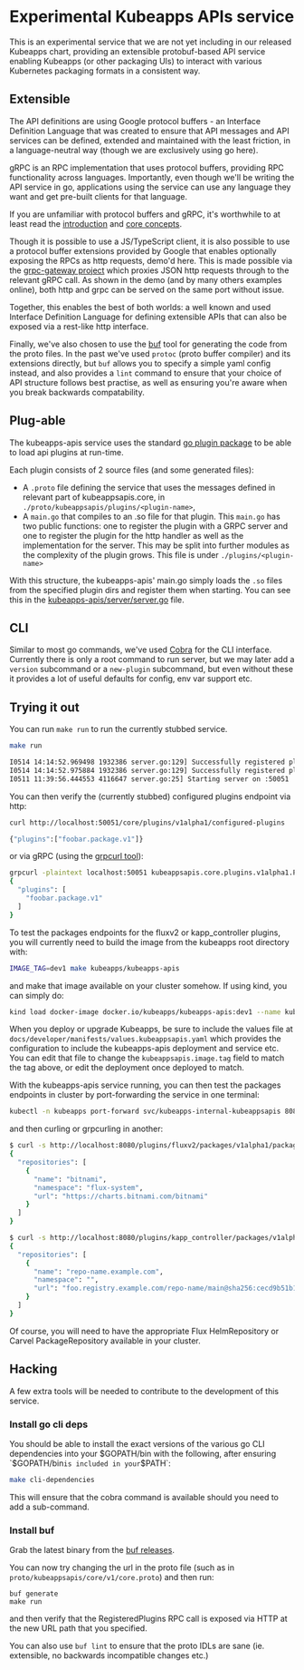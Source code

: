 # Experimental Kubeapps APIs service

This is an experimental service that we are not yet including in our released Kubeapps chart, providing an extensible protobuf-based API service enabling Kubeapps (or other packaging UIs) to interact with various Kubernetes packaging formats in a consistent way.

## Extensible

The API definitions are using Google protocol buffers - an Interface Definition Language that was created to ensure that API messages and API services can be defined, extended and maintained with the least friction, in a language-neutral way (though we are exclusively using go here).

gRPC is an RPC implementation that uses protocol buffers, providing RPC functionality across languages. Importantly, even though we'll be writing the API service in go, applications using the service can use any language they want and get pre-built clients for that language.

If you are unfamiliar with protocol buffers and gRPC, it's worthwhile to at least read the [introduction](https://grpc.io/docs/what-is-grpc/introduction/) and [core concepts](https://www.grpc.io/docs/what-is-grpc/core-concepts/).

Though it is possible to use a JS/TypeScript client, it is also possible to use a protocol buffer extensions provided by Google that enables optionally exposing the RPCs as http requests, demo'd here. This is made possible via the [grpc-gateway project](https://github.com/grpc-ecosystem/grpc-gateway) which proxies JSON http requests through to the relevant gRPC call. As shown in the demo (and by many others examples online), both http and grpc can be served on the same port without issue.

Together, this enables the best of both worlds: a well known and used Interface Definition Language for defining extensible APIs that can also be exposed via a rest-like http interface.

Finally, we've also chosen to use the [buf](https://buf.build/) tool for generating the code from the proto files. In the past we've used `protoc` (proto buffer compiler) and its extensions directly, but `buf` allows you to specify a simple yaml config instead, and also provides a `lint` command to ensure that your choice of API structure follows best practise, as well as ensuring you're aware when you break backwards compatability.

## Plug-able

The kubeapps-apis service uses the standard [go plugin package](https://golang.org/pkg/plugin/) to be able to load api plugins at run-time.

Each plugin consists of 2 source files (and some generated files):

* A `.proto` file defining the service that uses the messages defined in relevant part of kubeappsapis.core, in `./proto/kubeappsapis/plugins/<plugin-name>`,
* A `main.go` that compiles to an .so file for that plugin. This `main.go` has two public functions: one to register the plugin with a GRPC server and one to register the plugin for the http handler as well as the implementation for the server. This may be split into further modules as the complexity of the plugin grows. This file is under `./plugins/<plugin-name>`

With this structure, the kubeapps-apis' main.go simply loads the `.so` files from the specified plugin dirs and register them when starting. You can see this in the [kubeapps-apis/server/server.go](server/server.go) file.

## CLI

Similar to most go commands, we've used [Cobra](https://github.com/spf13/cobra) for the CLI interface. Currently there is only a root command to run server, but we may later add a `version` subcommand or a `new-plugin` subcommand, but even without these it provides a lot of useful defaults for config, env var support etc.

## Trying it out

You can run `make run` to run the currently stubbed service.

```bash
make run

I0514 14:14:52.969498 1932386 server.go:129] Successfully registered plugin "/home/michael/dev/vmware/kubeapps/cmd/kubeapps-apis/devel/fluxv2-packages-v1alpha1-plugin.so"
I0514 14:14:52.975884 1932386 server.go:129] Successfully registered plugin "/home/michael/dev/vmware/kubeapps/cmd/kubeapps-apis/devel/kapp-controller-packages-v1alpha1-plugin.so"
I0511 11:39:56.444553 4116647 server.go:25] Starting server on :50051
```

You can then verify the (currently stubbed) configured plugins endpoint via http:

```bash
curl http://localhost:50051/core/plugins/v1alpha1/configured-plugins

{"plugins":["foobar.package.v1"]}
```

or via gRPC (using the [grpcurl tool](https://github.com/fullstorydev/grpcurl)):

```bash
grpcurl -plaintext localhost:50051 kubeappsapis.core.plugins.v1alpha1.PluginsService.GetConfiguredPlugins
{
  "plugins": [
    "foobar.package.v1"
  ]
}
```

To test the packages endpoints for the fluxv2 or kapp_controller plugins, you will currently need to build the image from the kubeapps root directory with:

```bash
IMAGE_TAG=dev1 make kubeapps/kubeapps-apis
```

and make that image available on your cluster somehow. If using kind, you can simply do:

```bash
kind load docker-image docker.io/kubeapps/kubeapps-apis:dev1 --name kubeapps
```

When you deploy or upgrade Kubeapps, be sure to include the values file at `docs/developer/manifests/values.kubeappsapis.yaml` which provides the configuration to include the kubeapps-apis deployment and service etc. You can edit that file to change the `kubeappsapis.image.tag` field to match the tag above, or edit the deployment once deployed to match.

With the kubeapps-apis service running, you can then test the packages endpoints in cluster by port-forwarding the service in one terminal:

```bash
kubectl -n kubeapps port-forward svc/kubeapps-internal-kubeappsapis 8080:8080
```

and then curling or grpcurling in another:

```bash
$ curl -s http://localhost:8080/plugins/fluxv2/packages/v1alpha1/packagerepositories | jq .
{
  "repositories": [
    {
      "name": "bitnami",
      "namespace": "flux-system",
      "url": "https://charts.bitnami.com/bitnami"
    }
  ]
}

$ curl -s http://localhost:8080/plugins/kapp_controller/packages/v1alpha1/packagerepositories | jq .
{
  "repositories": [
    {
      "name": "repo-name.example.com",
      "namespace": "",
      "url": "foo.registry.example.com/repo-name/main@sha256:cecd9b51b1f29a773a5228fe04faec121c9fbd2969de55b0c3804269a1d57aa5"
    }
  ]
}
```

Of course, you will need to have the appropriate Flux HelmRepository or Carvel PackageRepository available in your cluster.
## Hacking

A few extra tools will be needed to contribute to the development of this service.

### Install go cli deps

You should be able to install the exact versions of the various go CLI dependencies into your $GOPATH/bin with the following, after ensuring `$GOPATH/bin` is included in your `$PATH`:

```bash
make cli-dependencies
```

This will ensure that the cobra command is available should you need to add a sub-command.

### Install buf

Grab the latest binary from the [buf releases](https://github.com/bufbuild/buf/releases).

You can now try changing the url in the proto file (such as in `proto/kubeappsapis/core/v1/core.proto`) and then run:

```
buf generate
make run
```

and then verify that the RegisteredPlugins RPC call is exposed via HTTP at the new URL path that you specified.

You can also use `buf lint` to ensure that the proto IDLs are sane (ie. extensible, no backwards incompatible changes etc.)
